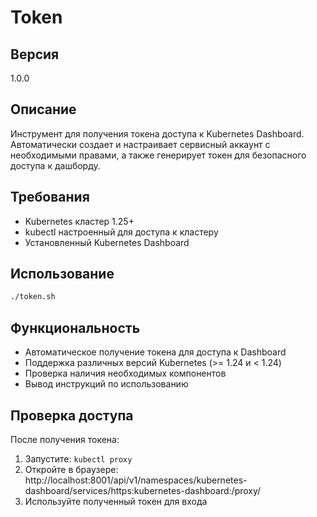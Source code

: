 # Token

## Версия
1.0.0

## Описание
Инструмент для получения токена доступа к Kubernetes Dashboard. Автоматически создает и настраивает сервисный аккаунт с необходимыми правами, а также генерирует токен для безопасного доступа к дашборду.

## Требования
- Kubernetes кластер 1.25+
- kubectl настроенный для доступа к кластеру
- Установленный Kubernetes Dashboard

## Использование
```bash
./token.sh
```

## Функциональность
- Автоматическое получение токена для доступа к Dashboard
- Поддержка различных версий Kubernetes (>= 1.24 и < 1.24)
- Проверка наличия необходимых компонентов
- Вывод инструкций по использованию

## Проверка доступа
После получения токена:
1. Запустите: `kubectl proxy`
2. Откройте в браузере: http://localhost:8001/api/v1/namespaces/kubernetes-dashboard/services/https:kubernetes-dashboard:/proxy/
3. Используйте полученный токен для входа
```